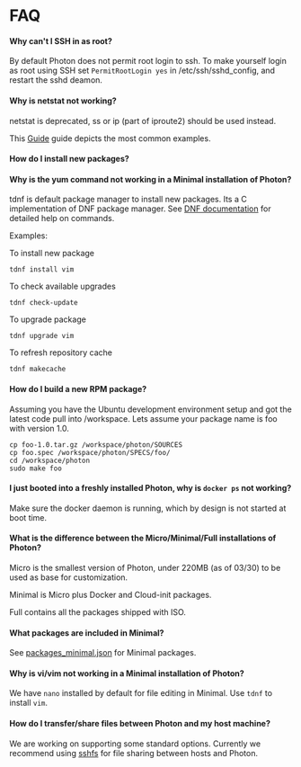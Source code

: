 # FAQ

#### Why can't I SSH in as root?

By default Photon does not permit root login to ssh. To make yourself login as root using
SSH set <code>PermitRootLogin yes</code> in /etc/ssh/sshd_config, and restart the sshd deamon.

#### Why is netstat not working?

netstat is deprecated, ss or ip (part of iproute2) should be used instead.

This [Guide](https://dougvitale.wordpress.com/2011/12/21/deprecated-linux-networking-commands-and-their-replacements/) guide depicts the most common examples.

#### How do I install new packages?
#### Why is the yum command not working in a Minimal installation of Photon?

tdnf is default package manager to install new packages. Its a C implementation of DNF package manager. See [DNF documentation](https://media.readthedocs.org/pdf/dnf/latest/dnf.pdf) for detailed help on commands.

Examples:

To install new package

```
tdnf install vim
```

To check available upgrades

```
tdnf check-update
```

To upgrade package

```
tdnf upgrade vim
```

To refresh repository cache

```
tdnf makecache
```

#### How do I build a new RPM package?

Assuming you have the Ubuntu development environment setup and got the latest code pull into /workspace.
Lets assume your package name is foo with version 1.0.

```
cp foo-1.0.tar.gz /workspace/photon/SOURCES
cp foo.spec /workspace/photon/SPECS/foo/
cd /workspace/photon
sudo make foo
```

#### I just booted into a freshly installed Photon, why is ```docker ps``` not working?

Make sure the docker daemon is running, which by design is not started at boot time.

#### What is the difference between the Micro/Minimal/Full installations of Photon?
Micro is the smallest version of Photon, under 220MB (as of 03/30) to be used as base for customization.

Minimal is Micro plus Docker and Cloud-init packages.

Full contains all the packages shipped with ISO.

#### What packages are included in Minimal?
See [packages_minimal.json](../common/data/packages_minimal.json) for Minimal packages.

#### Why is vi/vim not working in a Minimal installation of Photon?

We have `nano` installed by default for file editing in Minimal. Use `tdnf` to install `vim`.

#### How do I transfer/share files between Photon and my host machine?

We are working on supporting some standard options. Currently we recommend using [sshfs](https://wiki.archlinux.org/index.php/sshfs) for file sharing between hosts and Photon.
